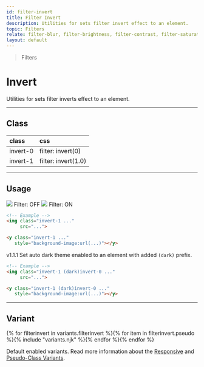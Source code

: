```yaml
---
id: filter-invert
title: Filter Invert
description: Utilities for sets filter invert effect to an element.
topic: Filters
relate: filter-blur, filter-brightness, filter-contrast, filter-saturate, filter-drop-shadow
layout: default
---
```


> Filters

# Invert

Utilities for sets filter inverts effect to an element.

---

## Class

| <span class="px-3 py-1 text-white (dark)text-charcoal-100 bg-charcoal-100 (dark)bg-gray-600 rounded-full">class</span> | <span class="px-3 py-1 text-white (dark)text-charcoal-100 bg-charcoal-100 (dark)bg-gray-600 rounded-full">css</span> |
|:--|:--|
| invert-0 | filter: invert(0) |
| invert-1 | filter: invert(1.0) |

---

## Usage

<y class="mx-2 my-2 mx-auto flex">
  <y class="p-2 max-w-sm">
    <img class="w-full h-48 object-cover object-center overflow-hidden rounded-lg shadow"
         src="https://picsum.photos/500?=5">
    <y class="pt-2 text-sm text-center">
      Filter: OFF
    </y>
  </y>
  <y class="m-2 max-w-sm">
    <img class="invert-1 w-full h-48 object-cover object-center overflow-hidden rounded-lg"
         src="https://picsum.photos/500?=5">
    <y class="pt-2 text-sm text-center">
      Filter: ON
    </y>
  </y>
</y>

```html
<!-- Example -->
<img class="invert-1 ..."
     src="...">

<y class="invert-1 ..."
   style="background-image:url(...)"></y>
```

<span class="ml-1 px-2 py-1 text-sm text-gray-600 (dark)text-charcoal-100 bg-gray-300 (dark)bg-gray-600">v1.1.1</span> Set auto dark theme enabled to an element with added `(dark)` prefix.

```html
<!-- Example -->
<img class="invert-1 (dark)invert-0 ..."
     src="...">

<y class="invert-1 (dark)invert-0 ..."
   style="background-image:url(...)"></y>
```

---

## Variant

<y class="flex flex-gap-2 flex-wrap justify-start items-center">{% for filterinvert in variants.filterinvert %}{% for item in filterinvert.pseudo %}{% include "variants.njk" %}{% endfor %}{% endfor %}</y>

Default enabled variants. Read more information about the [Responsive](/responsive) and [Pseudo-Class Variants](/pseudo-class-variants/).

